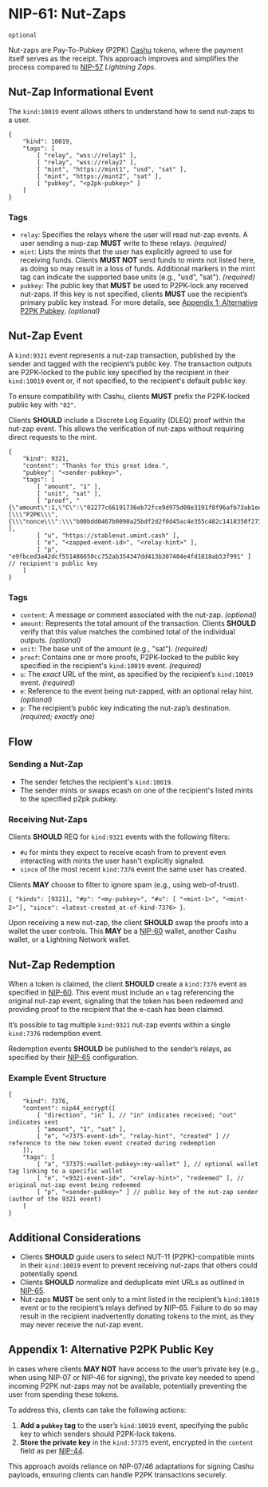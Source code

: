# NIP-61: Nut-Zaps
`optional`

Nut-zaps are Pay-To-Pubkey (P2PK) [Cashu](https://cashu.space) tokens, where the payment itself serves as the receipt. This approach improves and simplifies the process compared to [NIP-57](57.md) *Lightning Zaps*.

## Nut-Zap Informational Event

The `kind:10019` event allows others to understand how to send nut-zaps to a user.

```jsonc
{
    "kind": 10019,
    "tags": [
        [ "relay", "wss://relay1" ],
        [ "relay", "wss://relay2" ],
        [ "mint", "https://mint1", "usd", "sat" ],
        [ "mint", "https://mint2", "sat" ],
        [ "pubkey", "<p2pk-pubkey>" ]
    ]
}
```

### Tags
- `relay`: Specifies the relays where the user will read nut-zap events. A user sending a nup-zap **MUST** write to these relays. *(required)*
- `mint`: Lists the mints that the user has explicitly agreed to use for receiving funds. Clients **MUST NOT** send funds to mints not listed here, as doing so may result in a loss of funds. Additional markers in the mint tag can indicate the supported base units (e.g., "usd", "sat"). *(required)*
- `pubkey`: The public key that **MUST** be used to P2PK-lock any received nut-zaps. If this key is not specified, clients **MUST** use the recipient’s primary public key instead. For more details, see [Appendix 1: Alternative P2PK Pubkey](#appendix-1-alternative-p2pk-pubkey). *(optional)*

## Nut-Zap Event

A `kind:9321` event represents a nut-zap transaction, published by the sender and tagged with the recipient’s public key. The transaction outputs are P2PK-locked to the public key specified by the recipient in their `kind:10019` event or, if not specified, to the recipient's default public key.

To ensure compatibility with Cashu, clients **MUST** prefix the P2PK-locked public key with `"02"`.

Clients **SHOULD** include a Discrete Log Equality (DLEQ) proof within the nut-zap event. This allows the verification of nut-zaps without requiring direct requests to the mint.

```jsonc
{
    "kind": 9321,
    "content": "Thanks for this great idea.",
    "pubkey": "<sender-pubkey>",
    "tags": [
        [ "amount", "1" ],
        [ "unit", "sat" ],
        [ "proof", "{\"amount\":1,\"C\":\"02277c66191736eb72fce9d975d08e3191f8f96afb73ab1eec37e4465683066d3f\",\"id\":\"000a93d6f8a1d2c4\",\"secret\":\"[\\\"P2PK\\\",{\\\"nonce\\\":\\\"b00bdd0467b0090a25bdf2d2f0d45ac4e355c482c1418350f273a04fedaaee83\\\",\\\"data\\\":\\\"02eaee8939e3565e48cc62967e2fde9d8e2a4b3ec0081f29eceff5c64ef10ac1ed\\\"}]\"}" ],
        [ "u", "https://stablenut.umint.cash" ],
        [ "e", "<zapped-event-id>", "<relay-hint>" ],
        [ "p", "e9fbced3a42dcf551486650cc752ab354347dd413b307484e4fd1818ab53f991" ] // recipient's public key
    ]
}
```

### Tags
- `content`: A message or comment associated with the nut-zap. *(optional)*
- `amount`: Represents the total amount of the transaction. Clients **SHOULD** verify that this value matches the combined total of the individual outputs. *(optional)*
- `unit`: The base unit of the amount (e.g., "sat"). *(required)*
- `proof`: Contains one or more proofs, P2PK-locked to the public key specified in the recipient's `kind:10019` event. *(required)*
- `u`: The *exact* URL of the mint, as specified by the recipient’s `kind:10019` event. *(required)*
- `e`: Reference to the event being nut-zapped, with an optional relay hint. *(optional)*
- `p`: The recipient’s public key indicating the nut-zap’s destination. *(required; exactly one)*

## Flow

### Sending a Nut-Zap
- The sender fetches the recipient's `kind:10019`.
- The sender mints or swaps ecash on one of the recipient's listed mints to the specified p2pk pubkey.

### Receiving Nut-Zaps
Clients **SHOULD** REQ for `kind:9321` events with the following filters:
- `#u` for mints they expect to receive ecash from to prevent even interacting with mints the user hasn't explicitly signaled.
- `since` of the most recent `kind:7376` event the same user has created.

Clients **MAY** choose to filter to ignore spam (e.g., using web-of-trust).

`{ "kinds": [9321], "#p": "<my-pubkey>", "#u": [ "<mint-1>", "<mint-2>"], "since": <latest-created_at-of-kind-7376> }`.

Upon receiving a new nut-zap, the client **SHOULD** swap the proofs into a wallet the user controls. This **MAY** be a [NIP-60](60.md) wallet, another Cashu wallet, or a Lightning Network wallet.

## Nut-Zap Redemption

When a token is claimed, the client **SHOULD** create a `kind:7376` event as specified in [NIP-60](60.md). This event must include an `e` tag referencing the original nut-zap event, signaling that the token has been redeemed and providing proof to the recipient that the e-cash has been claimed.

It’s possible to tag multiple `kind:9321` nut-zap events within a single `kind:7376` redemption event.

Redemption events **SHOULD** be published to the sender’s relays, as specified by their [NIP-65](65.md) configuration.

### Example Event Structure
```jsonc
{
    "kind": 7376,
    "content": nip44_encrypt([
        [ "direction", "in" ], // "in" indicates received; "out" indicates sent
        [ "amount", "1", "sat" ],
        [ "e", "<7375-event-id>", "relay-hint", "created" ] // reference to the new token event created during redemption
    ]),
    "tags": [
        [ "a", "37375:<wallet-pubkey>:my-wallet" ], // optional wallet tag linking to a specific wallet
        [ "e", "<9321-event-id>", "<relay-hint>", "redeemed" ], // original nut-zap event being redeemed
        [ "p", "<sender-pubkey>" ] // public key of the nut-zap sender (author of the 9321 event)
    ]
}
```

## Additional Considerations

- Clients **SHOULD** guide users to select NUT-11 (P2PK)-compatible mints in their `kind:10019` event to prevent receiving nut-zaps that others could potentially spend.
- Clients **SHOULD** normalize and deduplicate mint URLs as outlined in [NIP-65](65.md).
- Nut-zaps **MUST** be sent only to a mint listed in the recipient’s `kind:10019` event or to the recipient’s relays defined by NIP-65. Failure to do so may result in the recipient inadvertently donating tokens to the mint, as they may never receive the nut-zap event.

## Appendix 1: Alternative P2PK Public Key

In cases where clients **MAY NOT** have access to the user’s private key (e.g., when using NIP-07 or NIP-46 for signing), the private key needed to spend incoming P2PK nut-zaps may not be available, potentially preventing the user from spending these tokens.

To address this, clients can take the following actions:
1. **Add a `pubkey` tag** to the user’s `kind:10019` event, specifying the public key to which senders should P2PK-lock tokens.
2. **Store the private key** in the `kind:37375` event, encrypted in the `content` field as per [NIP-44](44.md).

This approach avoids reliance on NIP-07/46 adaptations for signing Cashu payloads, ensuring clients can handle P2PK transactions securely.